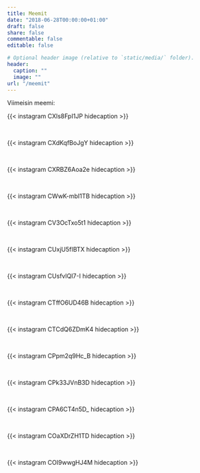 ```yaml
---
title: Meemit
date: "2018-06-28T00:00:00+01:00"
draft: false
share: false
commentable: false
editable: false

# Optional header image (relative to `static/media/` folder).
header:
  caption: ""
  image: ""
url: "/meemit"
---
```

Viimeisin meemi:

{{< instagram CXls8FpI1JP hidecaption >}}

<div class="br"></br>

{{< instagram CXdKqfBoJgY hidecaption >}}

<div class="br"></br>

{{< instagram CXRBZ6Aoa2e hidecaption >}}

<div class="br"></br>

{{< instagram CWwK-mbI1TB hidecaption >}}

<div class="br"></br>

{{< instagram CV3OcTxo5t1 hidecaption >}}

<div class="br"></br>

{{< instagram CUxjU5fIBTX hidecaption >}}

<div class="br"></br>

{{< instagram CUsfvlQI7-I hidecaption >}}

<div class="br"></br>

{{< instagram CTffO6UD46B hidecaption >}}

<div class="br"></br>

{{< instagram CTCdQ6ZDmK4 hidecaption >}}

<div class="br"></br>

{{< instagram CPpm2q9Hc_B hidecaption >}}

<div class="br"></br>

{{< instagram CPk33JVnB3D hidecaption >}}

<div class="br"></br>

{{< instagram CPA6CT4n5D_ hidecaption >}}

<div class="br"></br>

{{< instagram COaXDrZH1TD hidecaption >}}

<div class="br"></br>

{{< instagram COI9wwgHJ4M hidecaption >}}